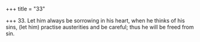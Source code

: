 +++
title = "33"

+++
33. Let him always be sorrowing in his heart, when he thinks of his sins, (let him) practise austerities and be careful; thus he will be freed from sin.
